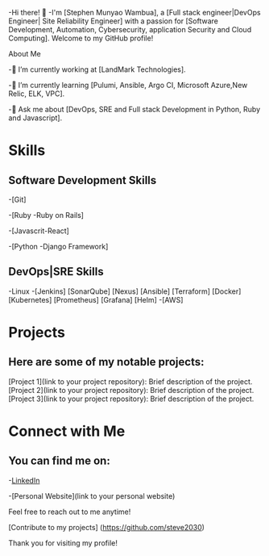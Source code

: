 -Hi there! 👋
-I'm [Stephen Munyao Wambua], a [Full stack engineer|DevOps Engineer| Site Reliability Engineer] with a passion for [Software Development, Automation, Cybersecurity, application Security and Cloud Computing]. Welcome to my GitHub profile!

About Me

-🔭 I’m currently working at [LandMark Technologies].

-🌱 I’m currently learning [Pulumi, Ansible, Argo CI, Microsoft Azure,New Relic, ELK, VPC].

-💬 Ask me about [DevOps, SRE and Full stack Development in Python, Ruby and Javascript].


# Skills
## Software Development Skills

-[Git]

-[Ruby -Ruby on Rails]

-[Javascrit-React]

-[Python -Django Framework]

## DevOps|SRE Skills

-Linux
-[Jenkins]
[SonarQube]
[Nexus]
[Ansible]
[Terraform]
[Docker]
[Kubernetes]
[Prometheus]
[Grafana]
[Helm]
-[AWS]
# Projects
## Here are some of my notable projects:

[Project 1](link to your project repository): Brief description of the project.
[Project 2](link to your project repository): Brief description of the project.
[Project 3](link to your project repository): Brief description of the project.
# Connect with Me
## You can find me on:

-[LinkedIn](https://www.linkedin.com/in/stephen-wambua-devops/)

-[Personal Website](link to your personal website)

Feel free to reach out to me anytime!

[Contribute to my projects] (https://github.com/steve2030)

Thank you for visiting my profile!
